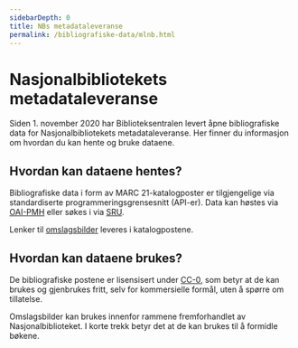 ```yaml
---
sidebarDepth: 0
title: NBs metadataleveranse
permalink: /bibliografiske-data/mlnb.html
---
```

# Nasjonalbibliotekets metadataleveranse

Siden 1. november 2020 har Biblioteksentralen levert åpne bibliografiske data for Nasjonalbibliotekets metadataleveranse. Her finner du informasjon om hvordan du kan hente og bruke dataene.

## Hvordan kan dataene hentes?

Bibliografiske data i form av MARC 21-katalogposter er tilgjengelige via standardiserte programmeringsgrensesnitt (API-er).
Data kan høstes via [OAI-PMH](./oai-pmh.md) eller søkes i via [SRU](./sru.md).

Lenker til [omslagsbilder](../omslagsbilder.md) leveres i katalogpostene.

## Hvordan kan dataene brukes?

De bibliografiske postene er lisensisert under [CC-0](https://creativecommons.org/publicdomain/zero/1.0/deed.no),
som betyr at de kan brukes og gjenbrukes fritt, selv for kommersielle formål, uten å spørre om tillatelse.

Omslagsbilder kan brukes innenfor rammene fremforhandlet av Nasjonalbiblioteket.
I korte trekk betyr det at de kan brukes til å formidle bøkene.
